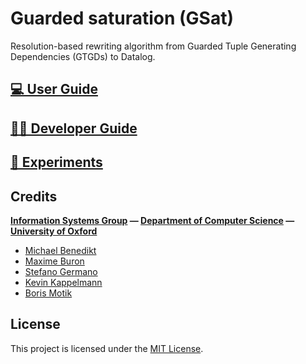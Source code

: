 # Guarded saturation (GSat)

Resolution-based rewriting algorithm from Guarded Tuple Generating Dependencies (GTGDs) to Datalog.

## [💻 User Guide](user_guide.md)

## [👩‍💻 Developer Guide](developer_guide.md)

## [🧪 Experiments](experiments.md)

## Credits

**[Information Systems Group](https://www.cs.ox.ac.uk/isg) — [Department of Computer Science](http://www.cs.ox.ac.uk) — [University of Oxford](www.ox.ac.uk)**

- [Michael Benedikt](http://www.cs.ox.ac.uk/people/michael.benedikt/home.html)
- [Maxime Buron](https://www.cs.ox.ac.uk/people/maxime.buron)
- [Stefano Germano](https://www.cs.ox.ac.uk/people/stefano.germano)
- [Kevin Kappelmann](https://www21.in.tum.de/team/kappelmk)
- [Boris Motik](https://www.cs.ox.ac.uk/people/boris.motik)

## License

This project is licensed under the [MIT License](https://github.com/KRR-Oxford/Guarded-saturation/blob/master/LICENSE).
